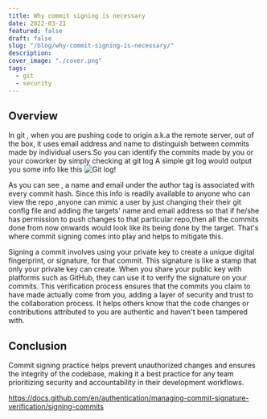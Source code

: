 ```yaml
---
title: Why commit signing is necessary
date: 2022-03-21
featured: false
draft: false
slug: "/blog/why-commit-signing-is-necessary/"
description:
cover_image: "./cover.png"
tags:
  - git
  - security
---
```


## Overview

In git , when you are pushing code to origin a.k.a the remote server, out of the box, it uses email address and name to distinguish between commits made by individual users.So you can identify the commits made by you or your coworker by simply checking at git log
A simple git log would output you some info like this
![Git log!](https://i.imgur.com/FxvBZv6.png)

As you can see , a name and email under the author tag is associated with every commit hash.
Since this info is readily available to anyone who can view the repo ,anyone can mimic a user by just changing their their git config file and adding the targets' name and email address so that if he/she has permission to push changes to that particular repo,then all the commits done from now onwards would look like its being done by the target. That's where commit signing comes into play and helps to mitigate this.

Signing a commit involves using your private key to create a unique digital fingerprint, or signature, for that commit. This signature is like a stamp that only your private key can create. When you share your public key with platforms such as GitHub, they can use it to verify the signature on your commits. This verification process ensures that the commits you claim to have made actually come from you, adding a layer of security and trust to the collaboration process. It helps others know that the code changes or contributions attributed to you are authentic and haven't been tampered with.

## Conclusion

Commit signing practice helps prevent unauthorized changes and ensures the integrity of the codebase, making it a best practice for any team prioritizing security and accountability in their development workflows.

https://docs.github.com/en/authentication/managing-commit-signature-verification/signing-commits
